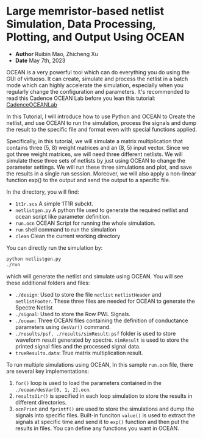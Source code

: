 # Large memristor-based netlist Simulation, Data Processing, Plotting, and Output Using OCEAN

- **Author** Ruibin Mao, Zhicheng Xu
- **Date** May 7th, 2023

OCEAN is a very powerful tool which can do everything you do using the GUI of virtuoso. It can create, simulate and process the netlist in a batch mode which can highly accelerate the simulation, especially when you regularly change the configuration and parameters. It's recommended to read this Cadence OCEAN Lab before you lean this tutorial: [CadenceOCEANLab](./CadenceOceanLab.pdf)

In this Tutorial, I will introduce how to use Python and OCEAN to Create the netlist, and use OCEAN to run the simulation, process the signals and dump the result to the specific file and format even with special functions applied.

Specifically, in this tutorial, we will simulate a matrix multiplication that contains three (5, 8) weight matrices and an (8, 5) input vector. Since we got three weight matrices, we will need three different netlists. We will simulate these three sets of netlists by just using OCEAN to change the parameter settings. We will run these three simulations and plot, and save the results in a single run session. Moreover, we will also apply a non-linear function exp() to the output and send the output to a specific file. 

In the directory, you will find:
- `1t1r.scs` A simple 1T1R subckt.
- `netlistgen.py` A python file used to generate the required netlist and ocean script like parameter definition.
- `run.ocn` OCEAN Script for running the whole simulation.
- `run` shell command to run the simulation
- `clean` Clean the current working directory

You can directly run the simulation by:
```bash
python netlistgen.py
./run
```
which will generate the netlist and simulate using OCEAN. 
You will see these additional folders and files:
- `./design`: Used to store the file `netlist` `netlistHeader` and `netlistFooter`. These three files are needed for OCEAN to generate the Spectre Netlist
- `./signal`: Used to store the Row PWL Signals.
- `./ocean`: Three OCEAN files containing the definition of conductance parameters using `desVar()` command. 
- `./results/psf, ./results/simResult`: `psf` folder is used to store waveform result generated by spectre. `simResult` is used to store the printed signal files and the processed signal data.
- `trueResults.data`: True matrix multiplication result.

To run multiple simulations using OCEAN, In this sample `run.ocn` file, there are several key implementations:
1. `for()` loop is used to load the parameters contained in the `./ocean/desVar[0, 1, 2].ocn`.
2. `resultsDir()` is specified in each loop simulation to store the results in different directories.
3. `ocnPrint` and `fprintf()` are used to store the simulations and dump the signals into specific files. Built-in funciton `value()` is used to extract the signals at specific time and send it to `exp()` function and then put the results in files. You can define any functions you want in OCEAN.
